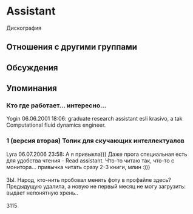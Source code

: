 # Assistant

Дискография

## Отношения с другими группами


## Обсуждения


## Упоминания

### Кто где работает... интересно...

Yogin 06.06.2001 18:06:
graduate research assistant esli krasivo, a tak Computational fluid dynamics engineer.

### 1 (версия вторая) Топик для скучающих интеллектуалов

Lyra 06.07.2006 23:58:
А я привыкла))) Даже прога специальная есть для удобства чтения - Read assistant. Что-то читаю так, что-то с монитора... привычка читать сразу 2-3 книги, млин :)))<BR><BR>ЗЫ. Народ, кто-нить пробовал менять фоту в  профайле здесь? Предыдущую удалила, а новую не первый месяц не могу загрузить: выдает непонятную хрень..<BR><BR>3115

